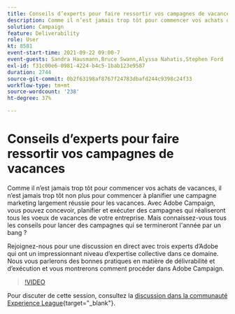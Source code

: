 ```yaml
---
title: Conseils d’experts pour faire ressortir vos campagnes de vacances
description: Comme il n’est jamais trop tôt pour commencer vos achats de vacances, il n’est jamais trop tôt non plus pour commencer à planifier une campagne marketing largement réussie pour les vacances. Avec Adobe Campaign, vous pouvez concevoir, planifier et exécuter des campagnes qui réaliseront tous les voeux de vacances de votre entreprise. Mais connaissez-vous tous les conseils pour lancer des campagnes qui se termineront l'année par un bang ? Rejoignez-nous pour une discussion en direct avec trois experts d’Adobe qui ont un impressionnant niveau d’expertise collective dans ce domaine. Nous vous parlerons des bonnes pratiques en matière de délivrabilité et d’exécution et vous montrerons comment procéder dans Adobe Campaign.
solution: Campaign
feature: Deliverability
role: User
kt: 8581
event-start-time: 2021-09-22 09:00-7
event-guests: Sandra Hausmann,Bruce Swann,Alyssa Nahatis,Stephen Ford
exl-id: f31c00e6-0981-4224-b4c5-1bab123e9587
duration: 2744
source-git-commit: 0b2f63198af8767f24783dbafd244c9398c24f33
workflow-type: tm+mt
source-wordcount: '238'
ht-degree: 37%

---
```


# Conseils d’experts pour faire ressortir vos campagnes de vacances

Comme il n’est jamais trop tôt pour commencer vos achats de vacances, il n’est jamais trop tôt non plus pour commencer à planifier une campagne marketing largement réussie pour les vacances. Avec Adobe Campaign, vous pouvez concevoir, planifier et exécuter des campagnes qui réaliseront tous les voeux de vacances de votre entreprise. Mais connaissez-vous tous les conseils pour lancer des campagnes qui se termineront l&#39;année par un bang ?

Rejoignez-nous pour une discussion en direct avec trois experts d’Adobe qui ont un impressionnant niveau d’expertise collective dans ce domaine. Nous vous parlerons des bonnes pratiques en matière de délivrabilité et d’exécution et vous montrerons comment procéder dans Adobe Campaign.

>[!VIDEO](https://video.tv.adobe.com/v/337219/?quality=12&learn=on)

Pour discuter de cette session, consultez la [discussion dans la communauté Experience League](https://experienceleaguecommunities.adobe.com/t5/adobe-campaign-classic/questions-and-discussion-for-experience-league-live-ep-3-expert/td-p/425205){target="_blank"}.


